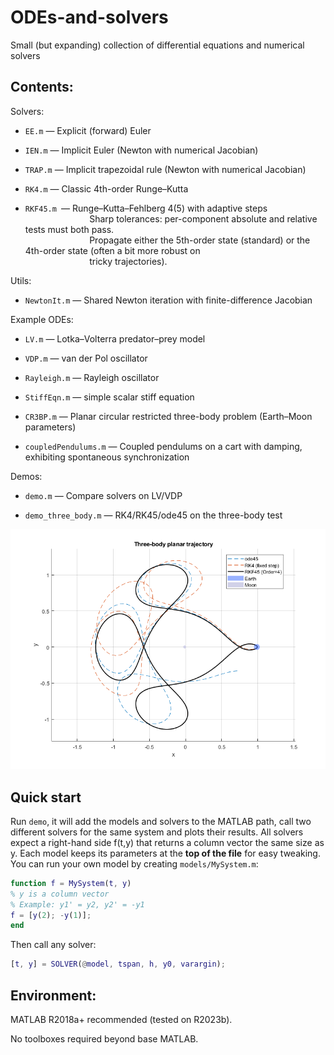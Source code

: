 # ODEs-and-solvers

Small (but expanding) collection of differential equations and numerical solvers

## Contents:
Solvers:

- `EE.m` — Explicit (forward) Euler

- `IEN.m` — Implicit Euler (Newton with numerical Jacobian)

- `TRAP.m` — Implicit trapezoidal rule (Newton with numerical Jacobian)

- `RK4.m` — Classic 4th-order Runge–Kutta

- `RKF45.m `— Runge–Kutta–Fehlberg 4(5) with adaptive steps <br />
$~~~~~~~~~~~~~~~~~~~~~~~~~$ Sharp tolerances: per-component absolute and relative tests must both pass. <br />
$~~~~~~~~~~~~~~~~~~~~~~~~~$ Propagate either the 5th-order state (standard) or the 4th-order state (often a bit more robust on <br />
$~~~~~~~~~~~~~~~~~~~~~~~~~$ tricky trajectories).

Utils:
  
- `NewtonIt.m` — Shared Newton iteration with finite-difference Jacobian

Example ODEs:

- `LV.m` — Lotka–Volterra predator–prey model

- `VDP.m` — van der Pol oscillator

- `Rayleigh.m` — Rayleigh oscillator

- `StiffEqn.m` — simple scalar stiff equation

- `CR3BP.m` — Planar circular restricted three-body problem (Earth–Moon parameters)

- `coupledPendulums.m` — Coupled pendulums on a cart with damping, exhibiting spontaneous synchronization

Demos:

- `demo.m` — Compare solvers on LV/VDP

- `demo_three_body.m` — RK4/RK45/ode45 on the three-body test


![preview](docs/preview.png)


## Quick start

Run `demo`, it will add the models and solvers to the MATLAB path, call two different solvers for the same system and plots their results.
All solvers expect a right-hand side f(t,y) that returns a column vector the same size as y. Each model keeps its parameters at the **top of the file** for easy tweaking.
You can run your own model by creating `models/MySystem.m`:
```matlab
function f = MySystem(t, y)
% y is a column vector
% Example: y1' = y2, y2' = -y1
f = [y(2); -y(1)];
end
```

Then call any solver:
```matlab
[t, y] = SOLVER(@model, tspan, h, y0, varargin);
```



## Environment:

MATLAB R2018a+ recommended (tested on R2023b).

No toolboxes required beyond base MATLAB.
